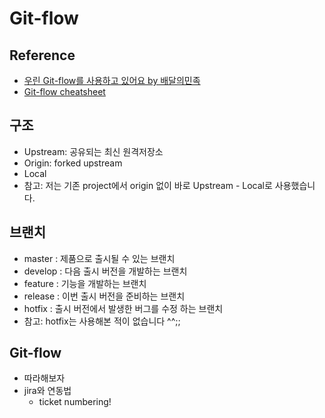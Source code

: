 # Git-flow

## Reference

*  [우린 Git-flow를 사용하고 있어요 by 배달의민족](http://woowabros.github.io/experience/2017/10/30/baemin-mobile-git-branch-strategy.html)
* [Git-flow cheatsheet](https://danielkummer.github.io/git-flow-cheatsheet/index.ko_KR.html)



## 구조

* Upstream: 공유되는 최신 원격저장소
* Origin: forked upstream
* Local
* 참고: 저는 기존 project에서 origin 없이 바로 Upstream - Local로 사용했습니다.



## 브랜치

- master : 제품으로 출시될 수 있는 브랜치
- develop : 다음 출시 버전을 개발하는 브랜치
- feature : 기능을 개발하는 브랜치
- release : 이번 출시 버전을 준비하는 브랜치
- hotfix : 출시 버전에서 발생한 버그를 수정 하는 브랜치
- 참고: hotfix는 사용해본 적이 없습니다 ^^;;



## Git-flow

* 따라해보자
* jira와 연동법
  * ticket numbering!